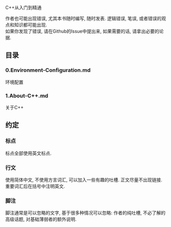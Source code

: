 C++从入门到精通

作者也可能出现错误, 尤其本书随时编写, 随时发表. 逻辑错误, 笔误, 或者错误的观点和知识都可能出现.  
如果你发现了错误, 请在Github的Issue中提出来, 如果需要的话, 请拿出必要的论据.

## 目录

### 0.Environment-Configuration.md
环境配置

### 1.About-C++.md
关于C++

## 约定

### 标点
标点全部使用英文标点.

### 行文
使用简体中文, 不使用方言词汇, 可以加入一些有趣的吐槽. 正文尽量不出现链接.  
重要词汇后在括号中注明英文.

### 脚注
脚注通常是可以忽略的文字, 基于很多种情况可以忽略: 作者的纯吐槽, 不必了解的高级话题, 对基础薄弱者的额外说明.